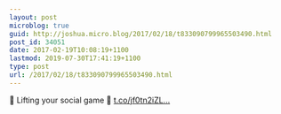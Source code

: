 ```yaml
---
layout: post
microblog: true
guid: http://joshua.micro.blog/2017/02/18/t833090799965503490.html
post_id: 34051
date: 2017-02-19T10:08:19+1100
lastmod: 2019-07-30T17:41:19+1100
type: post
url: /2017/02/18/t833090799965503490.html
---
```

💼 Lifting your social game 📰 [t.co/jf0tn2iZL...](https://t.co/jf0tn2iZLf)
